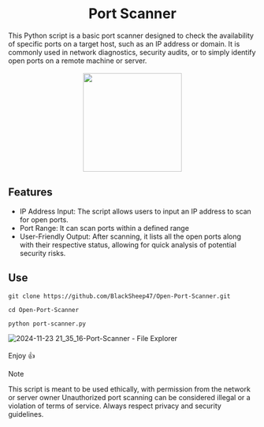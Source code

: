 <h1 align="center">Port Scanner </h1> 
This Python script is a basic port scanner designed to check the availability of specific ports on a target host, such as an IP address or domain. It is commonly used in network diagnostics, security audits, or to simply identify open ports on a remote machine or server.<br>
<br>
<div align="center">

<img src="https://github.com/user-attachments/assets/99a8eed0-7659-4430-8c36-ffc5d8121ed8" style="width: 200px; height: 200px;">

</div>

<h2>Features</h2>

* IP Address Input: The script allows users to input an IP address to scan for open ports.
* Port Range: It can scan ports within a defined range
* User-Friendly Output: After scanning, it lists all the open ports along with their respective status, allowing for quick analysis of potential security risks.

<h2>Use</h2>

<pre class="notranslate"><code>git clone https://github.com/BlackSheep47/Open-Port-Scanner.git</code></pre>
<pre class="notranslate"><code>cd Open-Port-Scanner</code></pre>
<pre class="notranslate"><code>python port-scanner.py</code></pre>




![2024-11-23 21_35_16-Port-Scanner - File Explorer](https://github.com/user-attachments/assets/5bc5c2d9-4f1f-4788-b7e9-35bfbb37beb1)<br>
<br>
Enjoy 👍

> [!Note]
> This script is meant to be used ethically, with permission from the network or server owner Unauthorized port scanning can be considered illegal or a violation of terms of service. Always respect privacy and security guidelines.

